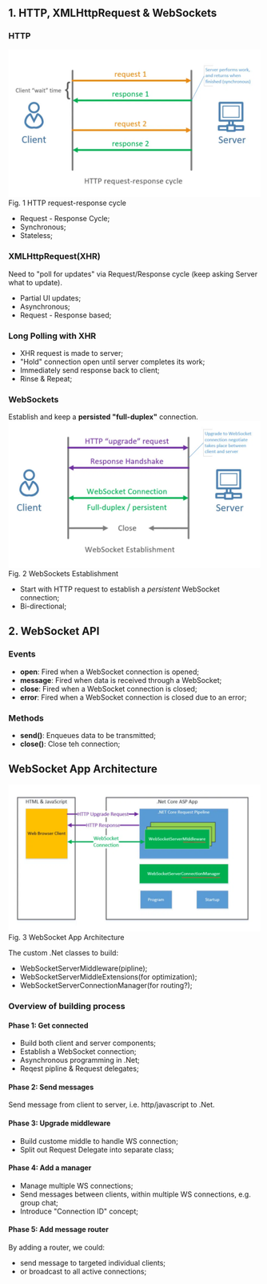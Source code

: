 ## 1. HTTP, XMLHttpRequest & WebSockets 
### HTTP 
![HTTP request-response cycle](https://github.com/sharship/WebSockets-SignalR/blob/main/imgs/Http.PNG "HTTP request-response cycle")  
Fig. 1 HTTP request-response cycle  

- Request - Response Cycle; 
- Synchronous; 
- Stateless; 

### XMLHttpRequest\(XHR\) 
Need to "poll for updates" via Request/Response cycle \(keep asking Server what to update\). 
- Partial UI updates; 
- Asynchronous; 
- Request - Response based; 

### Long Polling with XHR 
- XHR request is made to server; 
- "Hold" connection open until server completes its work; 
- Immediately send response back to client; 
- Rinse & Repeat; 

### WebSockets 
Establish and keep a __persisted "full-duplex"__ connection. 
![WebSockets Establishment](https://github.com/sharship/WebSockets-SignalR/blob/main/imgs/WebSockets.PNG "WebSockets Establishment")  
Fig. 2 WebSockets Establishment  

- Start with HTTP request to establish a _persistent_ WebSocket connection; 
- Bi-directional; 

## 2. WebSocket API  
### Events 
- __open__: Fired when a WebSocket connection is opened; 
- __message__: Fired when data is received through a WebSocket; 
- __close__: Fired when a WebSocket connection is closed; 
- __error__: Fired when a WebSocket connection is closed due to an error; 

### Methods 
- __send\(\)__: Enqueues data to be transmitted; 
- __close\(\)__: Close teh connection; 

## WebSocket App Architecture 
![WebSocket App Architecture](https://github.com/sharship/WebSockets-SignalR/blob/main/imgs/WebSocket%20App%20Architecture.png "WebSocket App Architecture")  
Fig. 3 WebSocket App Architecture  

The custom .Net classes to build: 
- WebSocketServerMiddleware\(pipline\); 
- WebSocketServerMiddleExtensions\(for optimization\); 
- WebSocketServerConnectionManager\(for routing?\); 

### Overview of building process 
#### Phase 1: Get connected 
- Build both client and server components; 
- Establish a WebSocket connection; 
- Asynchronous programming in .Net; 
- Reqest pipline & Request delegates; 

#### Phase 2: Send messages 
Send message from client to server, i.e. http/javascript to .Net. 

#### Phase 3: Upgrade middleware 
- Build custome middle to handle WS connection; 
- Split out Request Delegate into separate class; 

#### Phase 4: Add a manager 
- Manage multiple WS connections; 
- Send messages between clients, within multiple WS connections, e.g. group chat; 
- Introduce "Connection ID" concept; 

#### Phase 5: Add message router 
By adding a router, we could: 
- send message to targeted individual clients; 
- or broadcast to all active connections; 


